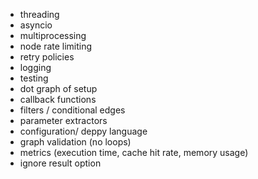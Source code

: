 - threading
- asyncio
- multiprocessing
- node rate limiting
- retry policies
- logging
- testing
- dot graph of setup
- callback functions
- filters / conditional edges
- parameter extractors
- configuration/ deppy language
- graph validation (no loops)
- metrics (execution time, cache hit rate, memory usage)
- ignore result option

